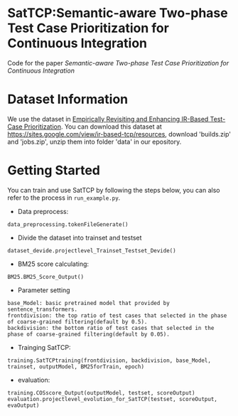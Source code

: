 # SatTCP:Semantic-aware Two-phase Test Case Prioritization for Continuous Integration
Code for the paper *Semantic-aware Two-phase Test Case Prioritization for Continuous Integration*
# Dataset Information
We use the dataset in [Empirically Revisiting and Enhancing IR-Based Test-Case Prioritization](https://dl.acm.org/doi/abs/10.1145/3395363.3397383).
You can download this dataset at <https://sites.google.com/view/ir-based-tcp/resources>, download 'builds.zip' and 'jobs.zip', unzip them into folder 'data' in our epository.
# Getting Started
You can train and use SatTCP by following the steps below, you can also refer to the process in `run_example.py`.
* Data preprocess:
```
data_preprocessing.tokenFileGenerate()
```
* Divide the dataset into trainset and testset
```
dataset_devide.projectlevel_Trainset_Testset_Devide()
```
* BM25 score calculating:
```
BM25.BM25_Score_Output()
```
* Parameter setting
```
base_Model: basic pretrained model that provided by sentence_transformers.
frontdivision: the top ratio of test cases that selected in the phase of coarse-grained filtering(default by 0.5).
backdivision: the bottom ratio of test cases that selected in the phase of coarse-grained filtering(default by 0.05).
```
* Trainging SatTCP:
```
training.SatTCPtraining(frontdivision, backdivision, base_Model, trainset, outputModel, BM25forTrain, epoch)
```
* evaluation:
```
training.COSscore_Output(outputModel, testset, scoreOutput)
evaluation.projectlevel_evolution_for_SatTCP(testset, scoreOutput, evaOutput)
```
